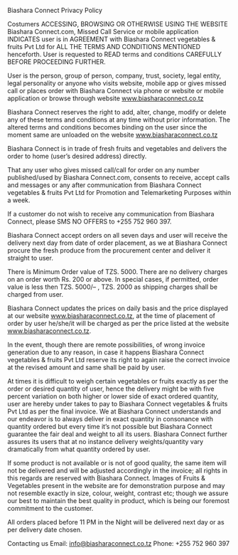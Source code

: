 


Biashara Connect Privacy Policy

Costumers ACCESSING, BROWSING OR OTHERWISE USING THE WEBSITE Biashara Connect.com, Missed Call Service or mobile application INDICATES user is in AGREEMENT with Biashara Connect vegetables & fruits Pvt Ltd for ALL THE TERMS AND CONDITIONS MENTIONED henceforth. User is requested to READ terms and conditions CAREFULLY BEFORE PROCEEDING FURTHER.

User is the person, group of person, company, trust, society, legal entity, legal personality or anyone who visits website, mobile app or gives missed call or places order with Biashara Connect via phone or website or mobile application or browse through website www.biasharaconnect.co.tz




Biashara Connect reserves the right to add, alter, change, modify or delete any of these terms and conditions at any time without prior information. The altered terms and conditions becomes binding on the user since the moment same are unloaded on the website www.biasharaconnect.co.tz

Biashara Connect is in trade of fresh fruits and vegetables and delivers the order to home (user’s desired address) directly.

That any user who gives missed call/call for order on any number published/used by Biashara Connect.com, consents to receive, accept calls and messages or any after communication from Biashara Connect vegetables & fruits Pvt Ltd for Promotion and Telemarketing Purposes within a week.

If a customer do not wish to receive any communication from Biashara Connect, please SMS NO OFFERS to +255 752 960 397.

Biashara Connect accept orders on all seven days and user will receive the delivery next day from date of order placement, as we at Biashara Connect procure the fresh produce from the procurement center and deliver it straight to user.

There is Minimum Order value of TZS. 5000. There are no delivery charges on an order worth Rs. 200 or above. In special cases, if permitted, order value is less then TZS. 5000/– , TZS. 2000 as shipping charges shall be charged from user.

Biashara Connect updates the prices on daily basis and the price displayed at our website www.biasharaconnect.co.tz, at the time of placement of order by user he/she/it will be charged as per the price listed at the website www.biasharaconnect.co.tz.

In the event, though there are remote possibilities, of wrong invoice generation due to any reason, in case it happens Biashara Connect vegetables & fruits Pvt Ltd reserve its right to again raise the correct invoice at the revised amount and same shall be paid by user.

At times it is difficult to weigh certain vegetables or fruits exactly as per the order or desired quantity of user, hence the delivery might be with five percent variation on both higher or lower side of exact ordered quantity, user are hereby under takes to pay to Biashara Connect vegetables & fruits Pvt Ltd as per the final invoice. We at Biashara Connect understands and our endeavor is to always deliver in exact quantity in consonance with quantity ordered but every time it’s not possible but Biashara Connect guarantee the fair deal and weight to all its users. Biashara Connect further assures its users that at no instance delivery weights/quantity vary dramatically from what quantity ordered by user.

If some product is not available or is not of good quality, the same item will not be delivered and will be adjusted accordingly in the invoice; all rights in this regards are reserved with Biashara Connect. Images of Fruits & Vegetables present in the website are for demonstration purpose and may not resemble exactly in size, colour, weight, contrast etc; though we assure our best to maintain the best quality in product, which is being our foremost commitment to the customer.

All orders placed before 11 PM in the Night will be delivered next day or as per delivery date chosen.

Contacting us
Email: info@biasharaconnect.co.tz
Phone: +255 752 960 397
